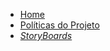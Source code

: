 * [Home](/)
* [Políticas do Projeto](/policies/policies.md)
* [*StoryBoards*](/storyboard/storyboards.md)